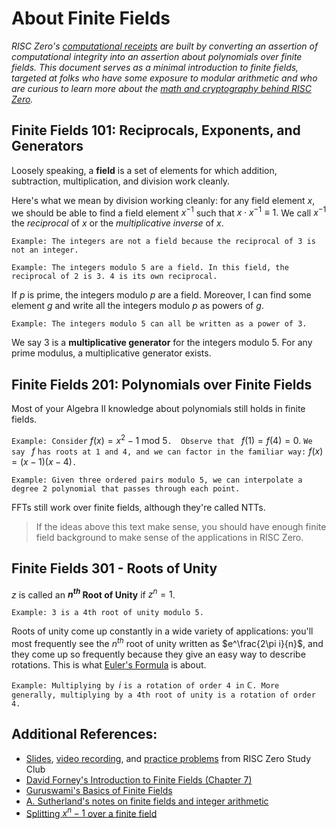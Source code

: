 # About Finite Fields

_RISC Zero's [computational receipts][receipt] are built by converting an assertion of computational integrity into an assertion about polynomials over finite fields.
This document serves as a minimal introduction to finite fields, targeted at folks who have some exposure to modular arithmetic and who are curious to learn more about the [math and cryptography behind RISC Zero](../proof-system/proof-system.md)._

## Finite Fields 101: Reciprocals, Exponents, and Generators

Loosely speaking, a **field** is a set of elements for which addition, subtraction, multiplication, and division work cleanly.

Here's what we mean by division working cleanly: for any field element $x$, we should be able to find a field element $x^{-1}$ such that $x\cdot x^{-1}\equiv1.$
We call $x^{-1}$ the _reciprocal_ of $x$ or the _multiplicative inverse_ of $x$.

`Example: The integers are not a field because the reciprocal of 3 is not an integer.`

`Example: The integers modulo 5 are a field. In this field, the reciprocal of 2 is 3. 4 is its own reciprocal.`

If $p$ is prime, the integers modulo $p$ are a field.
Moreover, I can find some element $g$ and write all the integers modulo $p$ as powers of $g$.

`Example: The integers modulo 5 can all be written as a power of 3.`

We say $3$ is a **multiplicative generator** for the integers modulo 5. For any prime modulus, a multiplicative generator exists.

## Finite Fields 201: Polynomials over Finite Fields

Most of your Algebra II knowledge about polynomials still holds in finite fields.

`Example: Consider` $f(x)=x^2-1\text{ mod }5$`.  Observe that ` $f(1)=f(4)=0.$
`We say ` $f$ `has roots at 1 and 4, and we can factor in the familiar way:` $f(x)=(x-1)(x-4)$`.`

`Example:
Given three ordered pairs modulo 5, we can interpolate a degree 2 polynomial that passes through each point.`

FFTs still work over finite fields, although they're called NTTs.

> If the ideas above this text make sense, you should have enough finite field background to make sense of the applications in RISC Zero.

## Finite Fields 301 - Roots of Unity

$z$ is called an **$n^{th}$ Root of Unity** if $z^n=1$.

`Example: 3 is a 4th root of unity modulo 5.`

Roots of unity come up constantly in a wide variety of applications: you'll most frequently see the $n^{th}$ root of unity written as $e^\frac{2\pi i}{n}$, and they come up so frequently because they give an easy way to describe rotations.
This is what [Euler's Formula](https://www.youtube.com/watch?v=mvmuCPvRoWQ) is about.

`Example: Multiplying by `$i$ `is a rotation of order 4 in` $\mathbb{C}$`.
More generally, multiplying by a 4th root of unity is a rotation of order 4.`

## Additional References:

- [Slides](https://drive.google.com/file/d/146BOC_hHH0703OcKT-LwjIb3S0NYkGh0/view?usp=share_link), [video recording](https://www.youtube.com/watch?v=BKViygqOW3I&list=PLcPzhUaCxlCjdhONxEYZ1dgKjZh3ZvPtl&index=3), and [practice problems](../unindexed-pages/about-finite-fields-exercises) from RISC Zero Study Club
- [David Forney's Introduction to Finite Fields (Chapter 7)](https://ocw.mit.edu/courses/6-451-principles-of-digital-communication-ii-spring-2005/pages/readings-and-lecture-notes/)
- [Guruswami's Basics of Finite Fields](http://www.cs.cmu.edu/~venkatg/teaching/codingtheory-au14/notes/finite-fields.pdf)
- [A. Sutherland's notes on finite fields and integer arithmetic](https://math.mit.edu/classes/18.783/2017/LectureNotes3.pdf)
- [Splitting $x^{n}-1$ over a finite field](https://math.stackexchange.com/questions/2511486/)

[receipt]: https://docs.rs/risc0-zkvm/*/risc0_zkvm/struct.Receipt.html
